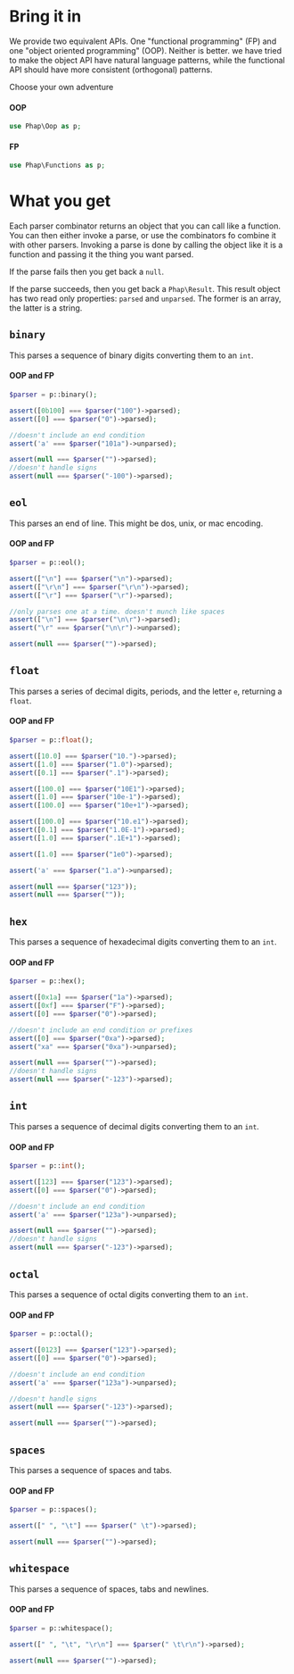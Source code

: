 # Bring it in

We provide two equivalent APIs. One "functional programming" (FP) and one "object oriented programming" (OOP). Neither is better. we have tried to make the object API have natural language patterns, while the functional API should have more consistent (orthogonal) patterns.

Choose your own adventure

#### OOP

```php
use Phap\Oop as p;
```

#### FP

```php
use Phap\Functions as p;
```

# What you get

Each parser combinator returns an object that you can call like a function. You can then either invoke a parse, or use the combinators fo combine it with other parsers. Invoking a parse is done by calling the object like it is a function and passing it the thing you want parsed.

If the parse fails then you get back a `null`.

If the parse succeeds, then you get back a `Phap\Result`. This result object has two read only properties: `parsed` and `unparsed`. The former is an array, the latter is a string.

## `binary`

This parses a sequence of binary digits converting them to an `int`.

#### OOP and FP

```php
$parser = p::binary();

assert([0b100] === $parser("100")->parsed);
assert([0] === $parser("0")->parsed);

//doesn't include an end condition
assert('a' === $parser("101a")->unparsed);

assert(null === $parser("")->parsed);
//doesn't handle signs
assert(null === $parser("-100")->parsed);
```

## `eol`

This parses an end of line. This might be dos, unix, or mac encoding.

#### OOP and FP

```php
$parser = p::eol();

assert(["\n"] === $parser("\n")->parsed);
assert(["\r\n"] === $parser("\r\n")->parsed);
assert(["\r"] === $parser("\r")->parsed);

//only parses one at a time. doesn't munch like spaces
assert(["\n"] === $parser("\n\r")->parsed);
assert("\r" === $parser("\n\r")->unparsed);

assert(null === $parser("")->parsed);
```

## `float`

This parses a series of decimal digits, periods, and the letter `e`, returning a `float`.

#### OOP and FP

```php
$parser = p::float();

assert([10.0] === $parser("10.")->parsed);
assert([1.0] === $parser("1.0")->parsed);
assert([0.1] === $parser(".1")->parsed);

assert([100.0] === $parser("10E1")->parsed);
assert([1.0] === $parser("10e-1")->parsed);
assert([100.0] === $parser("10e+1")->parsed);

assert([100.0] === $parser("10.e1")->parsed);
assert([0.1] === $parser("1.0E-1")->parsed);
assert([1.0] === $parser(".1E+1")->parsed);

assert([1.0] === $parser("1e0")->parsed);

assert('a' === $parser("1.a")->unparsed);

assert(null === $parser("123"));
assert(null === $parser(""));
```

## `hex`

This parses a sequence of hexadecimal digits converting them to an `int`.

#### OOP and FP

```php
$parser = p::hex();

assert([0x1a] === $parser("1a")->parsed);
assert([0xf] === $parser("F")->parsed);
assert([0] === $parser("0")->parsed);

//doesn't include an end condition or prefixes
assert([0] === $parser("0xa")->parsed);
assert("xa" === $parser("0xa")->unparsed);

assert(null === $parser("")->parsed);
//doesn't handle signs
assert(null === $parser("-123")->parsed);
```

## `int`

This parses a sequence of decimal digits converting them to an `int`.

#### OOP and FP

```php
$parser = p::int();

assert([123] === $parser("123")->parsed);
assert([0] === $parser("0")->parsed);

//doesn't include an end condition
assert('a' === $parser("123a")->unparsed);

assert(null === $parser("")->parsed);
//doesn't handle signs
assert(null === $parser("-123")->parsed);
```

## `octal`

This parses a sequence of octal digits converting them to an `int`.

#### OOP and FP

```php
$parser = p::octal();

assert([0123] === $parser("123")->parsed);
assert([0] === $parser("0")->parsed);

//doesn't include an end condition
assert('a' === $parser("123a")->unparsed);

//doesn't handle signs
assert(null === $parser("-123")->parsed);

assert(null === $parser("")->parsed);
```

## `spaces`

This parses a sequence of spaces and tabs.

#### OOP and FP

```php
$parser = p::spaces();

assert([" ", "\t"] === $parser(" \t")->parsed);

assert(null === $parser("")->parsed);
```

## `whitespace`

This parses a sequence of spaces, tabs and newlines.

#### OOP and FP

```php
$parser = p::whitespace();

assert([" ", "\t", "\r\n"] === $parser(" \t\r\n")->parsed);

assert(null === $parser("")->parsed);
```
